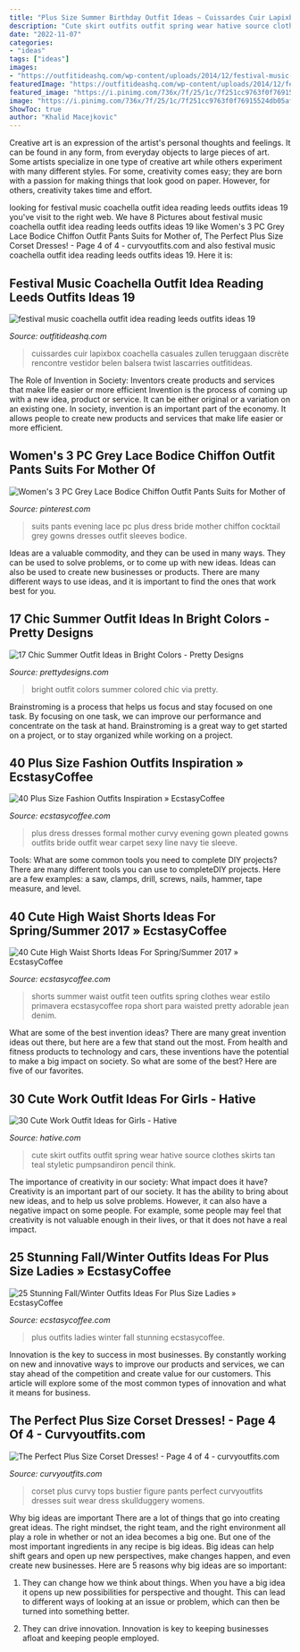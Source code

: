 ```yaml
---
title: "Plus Size Summer Birthday Outfit Ideas ~ Cuissardes Cuir Lapixbox Coachella Casuales Zullen Teruggaan Discrète Rencontre Vestidor Belen Balsera Twist Lascarries Outfitideas"
description: "Cute skirt outfits outfit spring wear hative source clothes skirts tan teal styletic pumpsandiron pencil think"
date: "2022-11-07"
categories:
- "ideas"
tags: ["ideas"]
images:
- "https://outfitideashq.com/wp-content/uploads/2014/12/festival-music-coachella-outfit-idea-reading-leeds-outfits-ideas-19.jpg"
featuredImage: "https://outfitideashq.com/wp-content/uploads/2014/12/festival-music-coachella-outfit-idea-reading-leeds-outfits-ideas-19.jpg"
featured_image: "https://i.pinimg.com/736x/7f/25/1c/7f251cc9763f0f76915524db05af2ec5.jpg"
image: "https://i.pinimg.com/736x/7f/25/1c/7f251cc9763f0f76915524db05af2ec5.jpg"
ShowToc: true
author: "Khalid Macejkovic"
---
```



Creative art is an expression of the artist's personal thoughts and feelings. It can be found in any form, from everyday objects to large pieces of art. Some artists specialize in one type of creative art while others experiment with many different styles. For some, creativity comes easy; they are born with a passion for making things that look good on paper. However, for others, creativity takes time and effort.

	

		
looking for festival music coachella outfit idea reading leeds outfits ideas 19 you've visit to the right web. We have 8 Pictures about festival music coachella outfit idea reading leeds outfits ideas 19 like Women&#039;s 3 PC Grey Lace Bodice Chiffon Outfit Pants Suits for Mother of, The Perfect Plus Size Corset Dresses! - Page 4 of 4 - curvyoutfits.com and also festival music coachella outfit idea reading leeds outfits ideas 19. Here it is:
		
    
## Festival Music Coachella Outfit Idea Reading Leeds Outfits Ideas 19

<img loading=lazy src="https://outfitideashq.com/wp-content/uploads/2014/12/festival-music-coachella-outfit-idea-reading-leeds-outfits-ideas-19.jpg" onerror="this.onerror=null;this.src='https://tse2.mm.bing.net/th?id=OIP.G5RVWcibifAw29PQtZoLfQDIEs&amp;pid=15.1';" alt="festival music coachella outfit idea reading leeds outfits ideas 19">

_Source: outfitideashq.com_

>cuissardes cuir lapixbox coachella casuales zullen teruggaan discrète rencontre vestidor belen balsera twist lascarries outfitideas. 

	

The Role of Invention in Society: Inventors create products and services that make life easier or more efficient
Invention is the process of coming up with a new idea, product or service. It can be either original or a variation on an existing one. In society, invention is an important part of the economy. It allows people to create new products and services that make life easier or more efficient.

    
## Women&#039;s 3 PC Grey Lace Bodice Chiffon Outfit Pants Suits For Mother Of

<img loading=lazy src="https://i.pinimg.com/736x/7f/25/1c/7f251cc9763f0f76915524db05af2ec5.jpg" onerror="this.onerror=null;this.src='https://tse3.mm.bing.net/th?id=OIP.i7Cu2bjgCeA6YLDVPEdjJwAAAA&amp;pid=15.1';" alt="Women&#039;s 3 PC Grey Lace Bodice Chiffon Outfit Pants Suits for Mother of">

_Source: pinterest.com_

>suits pants evening lace pc plus dress bride mother chiffon cocktail grey gowns dresses outfit sleeves bodice. 

	

Ideas are a valuable commodity, and they can be used in many ways. They can be used to solve problems, or to come up with new ideas. Ideas can also be used to create new businesses or products. There are many different ways to use ideas, and it is important to find the ones that work best for you.

    
## 17 Chic Summer Outfit Ideas In Bright Colors - Pretty Designs

<img loading=lazy src="http://www.prettydesigns.com/wp-content/uploads/2014/06/Bright-Colored-Outfit-for-Women.jpg" onerror="this.onerror=null;this.src='https://tse4.mm.bing.net/th?id=OIP.cjuNm5TAH_tC2J2mlfM6TgHaK3&amp;pid=15.1';" alt="17 Chic Summer Outfit Ideas in Bright Colors - Pretty Designs">

_Source: prettydesigns.com_

>bright outfit colors summer colored chic via pretty. 

	

Brainstroming is a process that helps us focus and stay focused on one task. By focusing on one task, we can improve our performance and concentrate on the task at hand. Brainstroming is a great way to get started on a project, or to stay organized while working on a project.

    
## 40 Plus Size Fashion Outfits Inspiration » EcstasyCoffee

<img loading=lazy src="https://i1.wp.com/www.ecstasycoffee.com/wp-content/uploads/2016/10/Pleated-evening-gown.jpg" onerror="this.onerror=null;this.src='https://tse1.mm.bing.net/th?id=OIP.M4VGERuCpbioASR47VNzlQHaLt&amp;pid=15.1';" alt="40 Plus Size Fashion Outfits Inspiration » EcstasyCoffee">

_Source: ecstasycoffee.com_

>plus dress dresses formal mother curvy evening gown pleated gowns outfits bride outfit wear carpet sexy line navy tie sleeve. 

	

Tools: What are some common tools you need to complete DIY projects?
There are many different tools you can use to completeDIY projects. Here are a few examples: a saw, clamps, drill, screws, nails, hammer, tape measure, and level.

    
## 40 Cute High Waist Shorts Ideas For Spring/Summer 2017 » EcstasyCoffee

<img loading=lazy src="https://i0.wp.com/www.ecstasycoffee.com/wp-content/uploads/2017/02/Beautiful-High-Waist-Shorts-Outfit.jpg?resize=463%2C640" onerror="this.onerror=null;this.src='https://tse3.mm.bing.net/th?id=OIP.BglEA54-yFL3bqHG1dtxiQHaKP&amp;pid=15.1';" alt="40 Cute High Waist Shorts Ideas For Spring/Summer 2017 » EcstasyCoffee">

_Source: ecstasycoffee.com_

>shorts summer waist outfit teen outfits spring clothes wear estilo primavera ecstasycoffee ropa short para waisted pretty adorable jean denim. 

	

What are some of the best invention ideas?
There are many great invention ideas out there, but here are a few that stand out the most. From health and fitness products to technology and cars, these inventions have the potential to make a big impact on society. So what are some of the best? Here are five of our favorites.

    
## 30 Cute Work Outfit Ideas For Girls - Hative

<img loading=lazy src="https://hative.com/wp-content/uploads/2015/02/work-outfit-ideas/27-cute-work-outfit-ideas-for-girls.jpg" onerror="this.onerror=null;this.src='https://tse4.mm.bing.net/th?id=OIP.G35PtrbBnQ1OTGP23nxROgHaPd&amp;pid=15.1';" alt="30 Cute Work Outfit Ideas for Girls - Hative">

_Source: hative.com_

>cute skirt outfits outfit spring wear hative source clothes skirts tan teal styletic pumpsandiron pencil think. 

	

The importance of creativity in our society: What impact does it have?
Creativity is an important part of our society. It has the ability to bring about new ideas, and to help us solve problems. However, it can also have a negative impact on some people. For example, some people may feel that creativity is not valuable enough in their lives, or that it does not have a real impact.

    
## 25 Stunning Fall/Winter Outfits Ideas For Plus Size Ladies » EcstasyCoffee

<img loading=lazy src="https://i1.wp.com/www.ecstasycoffee.com/wp-content/uploads/2016/10/Plus-Size-Outfits-For-Curvy-Ladies-6.jpg?resize=400%2C600" onerror="this.onerror=null;this.src='https://tse2.mm.bing.net/th?id=OIP.HAbF0bX1V_UBIyVNdM_T6gAAAA&amp;pid=15.1';" alt="25 Stunning Fall/Winter Outfits Ideas For Plus Size Ladies » EcstasyCoffee">

_Source: ecstasycoffee.com_

>plus outfits ladies winter fall stunning ecstasycoffee. 

	

Innovation is the key to success in most businesses. By constantly working on new and innovative ways to improve our products and services, we can stay ahead of the competition and create value for our customers. This article will explore some of the most common types of innovation and what it means for business.

    
## The Perfect Plus Size Corset Dresses! - Page 4 Of 4 - Curvyoutfits.com

<img loading=lazy src="https://www.curvyoutfits.com/wp-content/uploads/2015/08/the-perfect-plus-size-corset-dresses2.jpg" onerror="this.onerror=null;this.src='https://tse1.mm.bing.net/th?id=OIP.Urj0gdutI19awJ_5z-4zCQHaM9&amp;pid=15.1';" alt="The Perfect Plus Size Corset Dresses! - Page 4 of 4 - curvyoutfits.com">

_Source: curvyoutfits.com_

>corset plus curvy tops bustier figure pants perfect curvyoutfits dresses suit wear dress skullduggery womens. 

	

Why big ideas are important
There are a lot of things that go into creating great ideas. The right mindset, the right team, and the right environment all play a role in whether or not an idea becomes a big one. But one of the most important ingredients in any recipe is big ideas. Big ideas can help shift gears and open up new perspectives, make changes happen, and even create new businesses. Here are 5 reasons why big ideas are so important: 
1. They can change how we think about things. When you have a big idea it opens up new possibilities for perspective and thought. This can lead to different ways of looking at an issue or problem, which can then be turned into something better. 

2. They can drive innovation. Innovation is key to keeping businesses afloat and keeping people employed.

